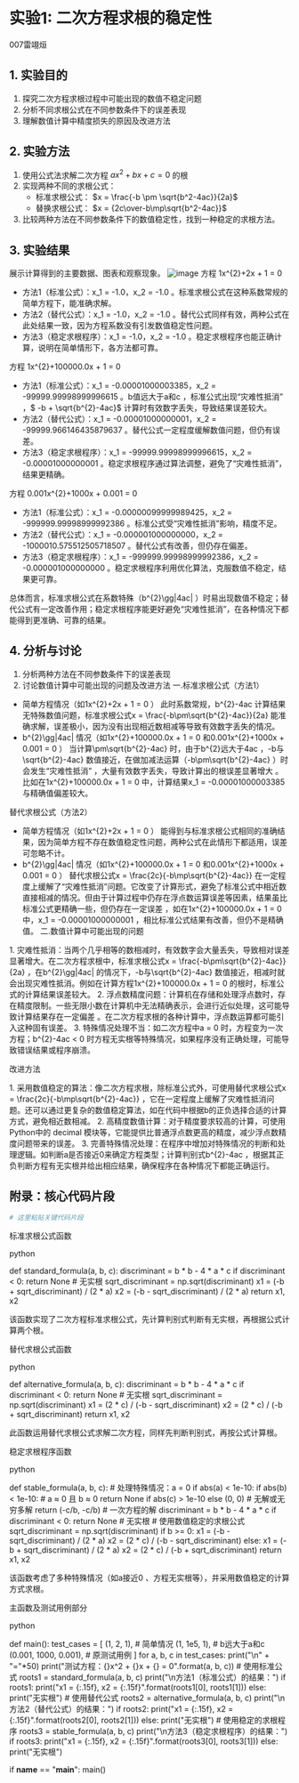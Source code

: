 # 实验1: 二次方程求根的稳定性
007雷翊烜
## 1. 实验目的
1. 探究二次方程求根过程中可能出现的数值不稳定问题
2. 分析不同求根公式在不同参数条件下的误差表现
3. 理解数值计算中精度损失的原因及改进方法

## 2. 实验方法
1. 使用公式法求解二次方程 $ax^2+bx+c=0$ 的根
2. 实现两种不同的求根公式：
   - 标准求根公式： $x = \frac{-b \pm \sqrt{b^2-4ac}}{2a}$
   - 替换求根公式： $x = {2c\over-b\mp\sqrt{b^2-4ac}}$
3. 比较两种方法在不同参数条件下的数值稳定性，找到一种稳定的求根方法。

## 3. 实验结果
展示计算得到的主要数据、图表和观察现象。
   ![image](https://github.com/user-attachments/assets/40b2d5a4-c783-42e3-b712-c7225a2c266a)
方程 1x^{2}+2x + 1 = 0
 
- 方法1（标准公式）：x_1 = -1.0，x_2 = -1.0 。标准求根公式在这种系数常规的简单方程下，能准确求解。
- 方法2（替代公式）：x_1 = -1.0，x_2 = -1.0 。替代公式同样有效，两种公式在此处结果一致，因为方程系数没有引发数值稳定性问题。
- 方法3（稳定求根程序）：x_1 = -1.0，x_2 = -1.0 。稳定求根程序也能正确计算，说明在简单情形下，各方法都可靠。
 
方程 1x^{2}+100000.0x + 1 = 0
 
- 方法1（标准公式）：x_1 = -0.00001000003385，x_2 = -99999.99998999996615 。b值远大于a和c ，标准公式出现“灾难性抵消” ，$ -b + \sqrt{b^{2}-4ac}$ 计算时有效数字丢失，导致结果误差较大。
- 方法2（替代公式）：x_1 = -0.00001000000001，x_2 = -99999.966146435879637 。替代公式一定程度缓解数值问题，但仍有误差。
- 方法3（稳定求根程序）：x_1 = -99999.99998999996615，x_2 = -0.00001000000001 。稳定求根程序通过算法调整，避免了“灾难性抵消”，结果更精确。
 
方程 0.001x^{2}+1000x + 0.001 = 0
 
- 方法1（标准公式）：x_1 = -0.00000099999989425，x_2 = -999999.99998999992386 。标准公式受“灾难性抵消”影响，精度不足。
- 方法2（替代公式）：x_1 = -0.000001000000000，x_2 = -1000010.575512505718507 。替代公式有改善，但仍存在偏差。
- 方法3（稳定求根程序）：x_1 = -999999.99998999992386，x_2 = -0.000001000000000 。稳定求根程序利用优化算法，克服数值不稳定，结果更可靠。
 
总体而言，标准求根公式在系数特殊（b^{2}\gg|4ac| ）时易出现数值不稳定；替代公式有一定改善作用；稳定求根程序能更好避免“灾难性抵消”，在各种情况下都能得到更准确、可靠的结果。


## 4. 分析与讨论
1. 分析两种方法在不同参数条件下的误差表现
2. 讨论数值计算中可能出现的问题及改进方法
一.标准求根公式（方法1）
 
- 简单方程情况（如1x^{2}+2x + 1 = 0 ）
此时系数常规，b^{2}-4ac 计算结果无特殊数值问题，标准求根公式x = \frac{-b\pm\sqrt{b^{2}-4ac}}{2a} 能准确求解，误差极小，因为没有出现相近数相减等导致有效数字丢失的情况。
- b^{2}\gg|4ac| 情况（如1x^{2}+100000.0x + 1 = 0 和0.001x^{2}+1000x + 0.001 = 0 ）
当计算\pm\sqrt{b^{2}-4ac} 时，由于b^{2}远大于4ac ，-b与\sqrt{b^{2}-4ac} 数值接近，在做加减法运算（-b\pm\sqrt{b^{2}-4ac} ）时会发生“灾难性抵消” ，大量有效数字丢失，导致计算出的根误差显著增大 。比如在1x^{2}+100000.0x + 1 = 0 中，计算结果x_1 = -0.00001000003385 与精确值偏差较大。
 
替代求根公式（方法2）
 
- 简单方程情况（如1x^{2}+2x + 1 = 0 ）
能得到与标准求根公式相同的准确结果，因为简单方程不存在数值稳定性问题，两种公式在此情形下都适用，误差可忽略不计。
- b^{2}\gg|4ac| 情况（如1x^{2}+100000.0x + 1 = 0 和0.001x^{2}+1000x + 0.001 = 0 ）
替代求根公式x = \frac{2c}{-b\mp\sqrt{b^{2}-4ac}} 在一定程度上缓解了“灾难性抵消”问题。它改变了计算形式，避免了标准公式中相近数直接相减的情况。但由于计算过程中仍存在浮点数运算误差等因素，结果虽比标准公式更精确一些，但仍存在一定误差 ，如在1x^{2}+100000.0x + 1 = 0 中，x_1 = -0.00001000000001 ，相比标准公式结果有改善，但仍不是精确值。
二.数值计算中可能出现的问题
 
1. 灾难性抵消：当两个几乎相等的数相减时，有效数字会大量丢失，导致相对误差显著增大。在二次方程求根中，标准求根公式x = \frac{-b\pm\sqrt{b^{2}-4ac}}{2a} ，在b^{2}\gg|4ac| 的情况下，-b与\sqrt{b^{2}-4ac} 数值接近，相减时就会出现灾难性抵消。例如在计算方程1x^{2}+100000.0x + 1 = 0 的根时，标准公式的计算结果误差较大。
2. 浮点数精度问题：计算机在存储和处理浮点数时，存在精度限制。一些无限小数在计算机中无法精确表示，会进行近似处理，这可能导致计算结果存在一定偏差 。在二次方程求根的各种计算中，浮点数运算都可能引入这种固有误差。
3. 特殊情况处理不当：如二次方程中a = 0 时，方程变为一次方程；b^{2}-4ac < 0 时方程无实根等特殊情况，如果程序没有正确处理，可能导致错误结果或程序崩溃。
 
改进方法
 
1. 采用数值稳定的算法：像二次方程求根，除标准公式外，可使用替代求根公式x = \frac{2c}{-b\mp\sqrt{b^{2}-4ac}} ，它在一定程度上缓解了灾难性抵消问题。还可以通过更复杂的数值稳定算法，如在代码中根据b的正负选择合适的计算方式，避免相近数相减。
2. 高精度数值计算：对于精度要求较高的计算，可使用Python中的 decimal 模块等，它能提供比普通浮点数更高的精度，减少浮点数精度问题带来的误差。
3. 完善特殊情况处理：在程序中增加对特殊情况的判断和处理逻辑。如判断a是否接近0来确定方程类型；计算判别式b^{2}-4ac ，根据其正负判断方程有无实根并给出相应结果，确保程序在各种情况下都能正确运行。

## 附录：核心代码片段
```python
# 这里粘贴关键代码片段
```
标准求根公式函数
 
python
  
def standard_formula(a, b, c):
    discriminant = b * b - 4 * a * c
    if discriminant < 0:
        return None  # 无实根
    sqrt_discriminant = np.sqrt(discriminant)
    x1 = (-b + sqrt_discriminant) / (2 * a)
    x2 = (-b - sqrt_discriminant) / (2 * a)
    return x1, x2
 
 
该函数实现了二次方程标准求根公式，先计算判别式判断有无实根，再根据公式计算两个根。
 
替代求根公式函数
 
python
  
def alternative_formula(a, b, c):
    discriminant = b * b - 4 * a * c
    if discriminant < 0:
        return None  # 无实根
    sqrt_discriminant = np.sqrt(discriminant)
    x1 = (2 * c) / (-b - sqrt_discriminant)
    x2 = (2 * c) / (-b + sqrt_discriminant)
    return x1, x2
 
 
此函数运用替代求根公式求解二次方程，同样先判断判别式，再按公式计算根。
 
稳定求根程序函数
 
python
  
def stable_formula(a, b, c):
    # 处理特殊情况：a = 0
    if abs(a) < 1e-10:
        if abs(b) < 1e-10:  # a ≈ 0 且 b ≈ 0
            return None if abs(c) > 1e-10 else (0, 0)  # 无解或无穷多解
        return (-c/b, -c/b)  # 一次方程的解
    discriminant = b * b - 4 * a * c
    if discriminant < 0:
        return None  # 无实根
    # 使用数值稳定的求根公式
    sqrt_discriminant = np.sqrt(discriminant)
    if b >= 0:
        x1 = (-b - sqrt_discriminant) / (2 * a)
        x2 = (2 * c) / (-b - sqrt_discriminant)
    else:
        x1 = (-b + sqrt_discriminant) / (2 * a)
        x2 = (2 * c) / (-b + sqrt_discriminant)
    return x1, x2
 
 
该函数考虑了多种特殊情况（如a接近0 、方程无实根等），并采用数值稳定的计算方式求根。
 
主函数及测试用例部分
 
python
  
def main():
    test_cases = [
        (1, 2, 1),             # 简单情况
        (1, 1e5, 1),           # b远大于a和c
        (0.001, 1000, 0.001),  # 原测试用例
    ]
    for a, b, c in test_cases:
        print("\n" + "="*50)
        print("测试方程：{}x^2 + {}x + {} = 0".format(a, b, c))
        # 使用标准公式
        roots1 = standard_formula(a, b, c)
        print("\n方法1（标准公式）的结果：")
        if roots1:
            print("x1 = {:.15f}, x2 = {:.15f}".format(roots1[0], roots1[1]))
        else:
            print("无实根")
        # 使用替代公式
        roots2 = alternative_formula(a, b, c)
        print("\n方法2（替代公式）的结果：")
        if roots2:
            print("x1 = {:.15f}, x2 = {:.15f}".format(roots2[0], roots2[1]))
        else:
            print("无实根")
        # 使用稳定的求根程序
        roots3 = stable_formula(a, b, c)
        print("\n方法3（稳定求根程序）的结果：")
        if roots3:
            print("x1 = {:.15f}, x2 = {:.15f}".format(roots3[0], roots3[1]))
        else:
            print("无实根")

if __name__ == "__main__":
    main()
 
